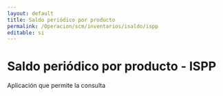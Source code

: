 ```yaml
---
layout: default
title: Saldo periódico por producto
permalink: /Operacion/scm/inventarios/isaldo/ispp
editable: si
---
```


# Saldo periódico por producto - ISPP  

Aplicación que permite la consulta
